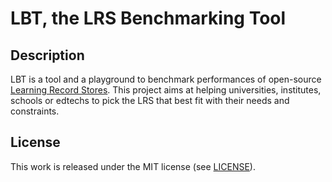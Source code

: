 # LBT, the LRS Benchmarking Tool

## Description

LBT is a tool and a playground to benchmark performances of open-source
[Learning Record Stores](https://xapi.com/learning-record-store/). This project
aims at helping universities, institutes, schools or edtechs to pick the LRS
that best fit with their needs and constraints.

## License

This work is released under the MIT license (see [LICENSE](./LICENSE)).
